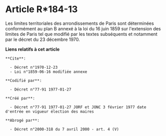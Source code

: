 # Article R*184-13

Les limites territoriales des arrondissements de Paris sont déterminées conformément au plan B annexé à la loi du 16 juin
1859 sur l'extension des limites de Paris tel que modifié par les textes subséquents et notamment par le décret du 23
décembre 1970.

**Liens relatifs à cet article**

	**Cite**:

	  - Décret n°1970-12-23
	  - Loi n°1859-06-16 modifiée annexe

	**Codifié par**:

	  - Décret n°77-91 1977-01-27

	**Créé par**:

	  - Décret n°77-91 1977-01-27 JORF et JONC 3 février 1977 date d'entrée en vigueur élection des maires

	**Abrogé par**:

	  - Décret n°2000-318 du 7 avril 2000 - art. 4 (V)
